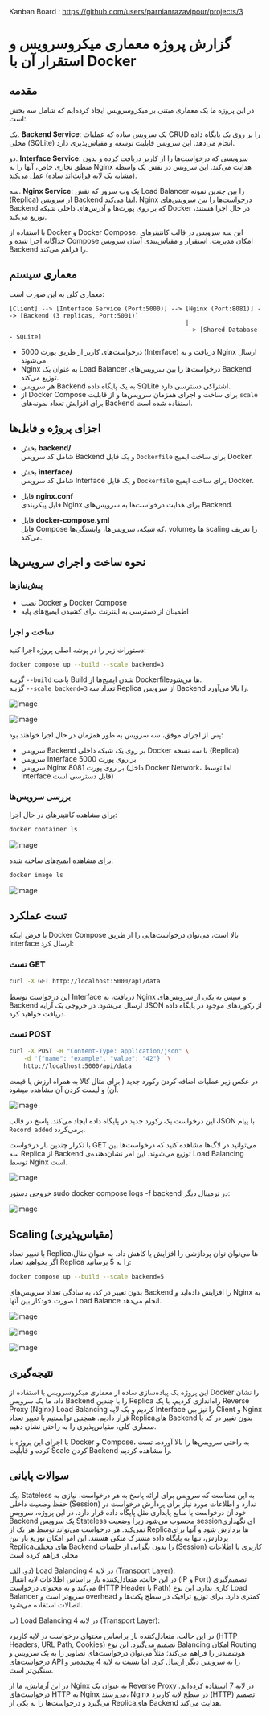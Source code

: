 Kanban Board : https://github.com/users/parnianrazavipour/projects/3

# گزارش پروژه معماری میکروسرویس و استقرار آن با Docker

## مقدمه

در این پروژه ما یک معماری مبتنی بر میکروسرویس ایجاد کرده‌ایم که شامل سه بخش است:

یک. **Backend Service**: یک سرویس ساده که عملیات CRUD را بر روی یک پایگاه داده محلی (SQLite) انجام می‌دهد. این سرویس قابلیت توسعه و مقیاس‌پذیری دارد.

دو. **Interface Service**: سرویسی که درخواست‌ها را از کاربر دریافت کرده و بدون منطق تجاری خاص، آنها را به Nginx هدایت می‌کند. این سرویس در نقش یک واسطه (مشابه یک لایه فرانت‌اند ساده) عمل می‌کند.

سه. **Nginx Service**: یک وب سرور که نقش Load Balancer را بین چندین نمونه (Replica) از سرویس Backend ایفا می‌کند. Nginx درخواست‌ها را بین سرویس‌های Backend که بر روی پورت‌ها و آدرس‌های داخلی شبکه Docker در حال اجرا هستند، توزیع می‌کند.

با استفاده از Docker و Docker Compose، این سه سرویس در قالب کانتینرهای جداگانه اجرا شده و Compose امکان مدیریت، استقرار و مقیاس‌بندی آسان سرویس Backend را فراهم می‌کند.

## معماری سیستم

معماری کلی به این صورت است:

```
[Client] --> [Interface Service (Port:5000)] --> [Nginx (Port:8081)] --> [Backend (3 replicas, Port:5001)]
                                                 | 
                                                 --> [Shared Database - SQLite]
```

- درخواست‌های کاربر از طریق پورت 5000 (Interface) دریافت و به Nginx ارسال می‌شوند.
- Nginx به عنوان یک Load Balancer درخواست‌ها را بین سرویس‌های Backend توزیع می‌کند.
- هر سرویس Backend به یک پایگاه داده SQLite اشتراکی دسترسی دارد.
- از Docker Compose برای ساخت و اجرای همزمان سرویس‌ها و از قابلیت `scale` برای افزایش تعداد نمونه‌های Backend استفاده شده است.


## اجزای پروژه و فایل‌ها

- بخش **backend/**  
  شامل کد سرویس Backend و یک فایل `Dockerfile` برای ساخت ایمیج Docker.

- بخش **interface/**  
  شامل کد سرویس Interface و یک فایل `Dockerfile` برای ساخت ایمیج Docker.

- فایل **nginx.conf**  
  فایل پیکربندی Nginx برای هدایت درخواست‌ها به سرویس‌های Backend.

- فایل **docker-compose.yml**  
  فایل Compose که شبکه، سرویس‌ها، وابستگی‌ها، volumeها و scaling را تعریف می‌کند.



## نحوه ساخت و اجرای سرویس‌ها

### پیش‌نیازها

- نصب Docker و Docker Compose
- اطمینان از دسترسی به اینترنت برای کشیدن ایمیج‌های پایه

### ساخت و اجرا

دستورات زیر را در پوشه اصلی پروژه اجرا کنید:

```bash
docker compose up --build --scale backend=3
```

گزینه `--build` باعث Build شدن ایمیج‌ها از Dockerfile‌ها می‌شود.  
گزینه `--scale backend=3` تعداد سه Replica از سرویس Backend را بالا می‌آورد.



![image](https://github.com/user-attachments/assets/a6470128-3d86-4243-bd8a-9835f97374a5)


![image](https://github.com/user-attachments/assets/2fec3bd5-e361-4bc2-aa5b-d5d31eb1700e)



پس از اجرای موفق، سه سرویس به طور همزمان در حال اجرا خواهند بود:

- سرویس Backend بر روی یک شبکه داخلی Docker با سه نسخه (Replica)
- سرویس Interface بر روی پورت 5000
- سرویس Nginx بر روی پورت 8081 (داخل Docker Network، اما توسط Interface قابل دسترسی است)

### بررسی سرویس‌ها

برای مشاهده کانتینرهای در حال اجرا:

```bash
docker container ls
```


![image](https://github.com/user-attachments/assets/5204f0eb-c774-4957-aab6-5a27f33c7d5b)


برای مشاهده ایمیج‌های ساخته شده:

```bash
docker image ls
```

![image](https://github.com/user-attachments/assets/69e39217-e6b4-476b-94ff-4a2633f9da5c)

## تست عملکرد

با فرض اینکه Docker Compose بالا است، می‌توان درخواست‌هایی را از طریق Interface ارسال کرد:

### تست GET

```bash
curl -X GET http://localhost:5000/api/data
```

این درخواست توسط Interface دریافت، به Nginx و سپس به یکی از سرویس‌های Backend ارسال می‌شود. در خروجی یک آرایه JSON از رکوردهای موجود در پایگاه داده دریافت خواهید کرد.




### تست POST

```bash
curl -X POST -H "Content-Type: application/json" \
    -d '{"name": "example", "value": "42"}' \
    http://localhost:5000/api/data
```
در عکس زیر عملیات اضافه کردن رکورد جدید ( برای مثال کالا به همراه ارزش یا قیمت آن) و لیست کردن آن مشاهده میشود.


![image](https://github.com/user-attachments/assets/9394fa48-f26a-4914-b915-4f02c65d145f)


این درخواست یک رکورد جدید در پایگاه داده ایجاد می‌کند. پاسخ در قالب JSON با پیام `Record added` برمی‌گردد.


با تکرار چندین بار درخواست GET می‌توانید در لاگ‌ها مشاهده کنید که درخواست‌ها بین سه Replica از Backend توزیع می‌شوند. این امر نشان‌دهنده‌ی Load Balancing توسط Nginx است.

![image](https://github.com/user-attachments/assets/637185e3-c40e-4c0e-b37f-3d3c8e580d1f)

خروجی دستور sudo docker compose logs -f backend در ترمینال دیگر:


![image](https://github.com/user-attachments/assets/0df0ad42-53d6-410d-bc8b-65956cb59059)


## Scaling (مقیاس‌پذیری)

با تغییر تعداد Replicaها می‌توان توان پردازشی را افزایش یا کاهش داد. به عنوان مثال، اگر بخواهید تعداد Replica را به 5 برسانید:

```bash
docker compose up --build --scale backend=5
```

بدون تغییر در کد، به سادگی تعداد سرویس‌های Backend را افزایش داده‌اید و Nginx به صورت خودکار بین آنها Load Balance انجام می‌دهد.


![image](https://github.com/user-attachments/assets/63dfc3dd-4319-4613-a8e3-7c7a66f17fd9)




![image](https://github.com/user-attachments/assets/74567f32-998f-4ddd-b224-9bb1f078f2c7)




![image](https://github.com/user-attachments/assets/bfc30ba7-ca66-4e43-b798-dfe3398dd77a)




## نتیجه‌گیری

این پروژه یک پیاده‌سازی ساده از معماری میکروسرویس با استفاده از Docker را نشان داد. ما یک سرویس Backend را با چندین Replica راه‌اندازی کردیم، با یک Reverse Proxy (Nginx) Load Balancing کردیم و یک لایه Interface را نیز بین Client و Nginx قرار دادیم. همچنین توانستیم با تغییر تعداد Replicaهای Backend بدون تغییر در کد یا معماری کلی، مقیاس‌پذیری را به راحتی نشان دهیم.

با اجرای این پروژه با Docker و Compose، به راحتی سرویس‌ها را بالا آورده، تست کرده و قابلیت Scale کردن Backend را مشاهده کردیم.

## سوالات پایانی


یک.  Stateless به این معناست که سرویس برای ارائه پاسخ به هر درخواست، نیازی به حفظ وضعیت داخلی (Session) ندارد و اطلاعات مورد نیاز برای پردازش درخواست در خود آن درخواست یا منابع پایداری مثل پایگاه داده قرار دارد. در این پروژه، سرویس Backend یک سرویس Stateless محسوب می‌شود زیرا وضعیت session‌ای نگهداری نمی‌کند. هر درخواست می‌تواند توسط هر یک از Replicaها پردازش شود و آنها برای پردازش، تنها به پایگاه داده مشترک متکی هستند. این امر امکان توزیع بار بین Replicaهای مختلف Backend را بدون نگرانی از جلسات (Session) کاربری یا اطلاعات محلی فراهم کرده است



دو. الف) Load Balancing در لایه 4 (Transport Layer):  
     در این حالت، متعادل‌کننده بار براساس اطلاعات لایه انتقال (IP و Port) تصمیم‌گیری می‌کند و به محتوای درخواست (HTTP Header یا Path) کاری ندارد. این نوع Load Balancer  سریع‌تر است و overhead کمتری دارد. برای توزیع ترافیک در سطح پکت‌ها و اتصالات استفاده می‌شود.

ب) Load Balancing در لایه 4 (Transport Layer):  

   در این حالت، متعادل‌کننده بار براساس محتوای درخواست در لایه کاربرد (HTTP Headers, URL Path, Cookies) تصمیم می‌گیرد. این نوع Balancing امکان Routing هوشمندتر را فراهم می‌کند؛ مثلاً می‌توان درخواست‌های تصاویر را به یک سرویس و درخواست‌های API را به سرویس دیگر ارسال کرد. اما نسبت به لایه 4 پیچیده‌تر و سنگین‌تر است.

 در این آزمایش، ما از Nginx به عنوان یک Reverse Proxy در لایه 7 استفاده کرده‌ایم. درخواست‌های HTTP به Nginx می‌رسند، Nginx در سطح لایه کاربرد (HTTP) تصمیم می‌گیرد و درخواست‌ها را به یکی از Replicaهای Backend هدایت می‌کند.
